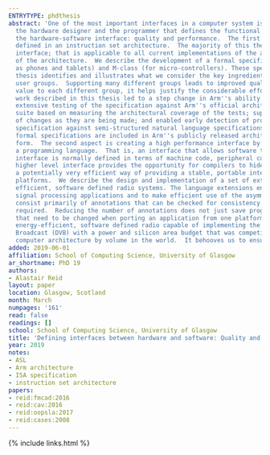 ```yaml
---
ENTRYTYPE: phdthesis
abstract: 'One of the most important interfaces in a computer system is the interface between hardware and software.  This interface is the contract between
  the hardware designer and the programmer that defines the functional behaviour of the hardware.  This thesis examines two critical aspects of defining
  the hardware-software interface: quality and performance.  The first aspect is creating a high quality specification of the interface as conventionally
  defined in an instruction set architecture.  The majority of this thesis is concerned with creating a specification that covers the full scope of the
  interface; that is applicable to all current implementations of the architecture; and that can be trusted to accurately describe the behaviour of implementations
  of the architecture.  We describe the development of a formal specification of the two major types of Arm processors: A-class (for mobile devices such
  as phones and tablets) and M-class (for micro-controllers). These specifications are unparalleled in their scope, applicability and trustworthiness.  This
  thesis identifies and illustrates what we consider the key ingredient in achieving this goal: creating a specification that is used by many different
  user groups.  Supporting many different groups leads to improved quality as each group finds different problems in the specification; and, by providing
  value to each different group, it helps justify the considerable effort required to create a high quality specification of a major processor architecture.  The
  work described in this thesis led to a step change in Arm''s ability to use formal verification techniques to detect errors in their processors; enabled
  extensive testing of the specification against Arm''s official architecture conformance suite; improved the quality of Arm''s architecture conformance
  suite based on measuring the architectural coverage of the tests; supported earlier, faster development of architecture extensions by enabling animation
  of changes as they are being made; and enabled early detection of problems created from architecture extensions by performing formal validation of the
  specification against semi-structured natural language specifications.  As far as we are aware, no other mainstream processor architecture has this capability.  The
  formal specifications are included in Arm''s publicly released architecture reference manuals and the A-class specification is also released in machine-readable
  form.  The second aspect is creating a high performance interface by defining the hardware-software interface of a software-defined radio subsystem using
  a programming language.  That is, an interface that allows software to exploit the potential performance of the underlying hardware.  While the hardware-software
  interface is normally defined in terms of machine code, peripheral control registers and memory maps, we define it using a programming language instead.  This
  higher level interface provides the opportunity for compilers to hide some of the low-level differences between different systems from the programmer:
  a potentially very efficient way of providing a stable, portable interface without having to add hardware to provide portability between different hardware
  platforms.  We describe the design and implementation of a set of extensions to the C programming language to support programming high performance, energy
  efficient, software defined radio systems. The language extensions enable the programmer to exploit the pipeline parallelism typically present in digital
  signal processing applications and to make efficient use of the asymmetric multiprocessor systems designed to support such applications.  The extensions
  consist primarily of annotations that can be checked for consistency and that support annotation inference in order to reduce the number of annotations
  required.  Reducing the number of annotations does not just save programmer effort, it also improves portability by reducing the number of annotations
  that need to be changed when porting an application from one platform to another.  This work formed part of a project that developed a high-performance,
  energy-efficient, software defined radio capable of implementing the physical layers of the 4G cellphone standard (LTE), 802.11a WiFi and Digital Video
  Broadcast (DVB) with a power and silicon area budget that was competitive with a conventional custom ASIC solution.  The Arm architecture is the largest
  computer architecture by volume in the world.  It behooves us to ensure that the interface it describes is appropriately defined.'
added: 2019-06-01
affiliation: School of Computing Science, University of Glasgow
ar_shortname: PhD 19
authors:
- Alastair Reid
layout: paper
location: Glasgow, Scotland
month: March
numpages: '161'
read: false
readings: []
school: School of Computing Science, University of Glasgow
title: 'Defining interfaces between hardware and software: Quality and performance'
year: 2019
notes:
- ASL
- Arm architecture
- ISA specification
- instruction set architecture
papers:
- reid:fmcad:2016
- reid:cav:2016
- reid:oopsla:2017
- reid:cases:2008
---
```


{% include links.html %}
